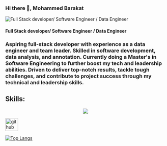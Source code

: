 ### Hi there 👋, Mohammed Barakat


![Full Stack developer/ Software Engineer / Data Engineer]([https://www.anchorsoftacademy.com/media/courseimg/fullstack-courser-banner_2VLJ5A6.jpg](https://schportalmedia.s3.eu-west-2.amazonaws.com/courseimg/fullstack-courser-banner_2VLJ5A6.jpg))

#### Full Stack developer/ Software Engineer / Data Engineer

### Aspiring full-stack developer with experience as a data engineer and team leader. Skilled in software development, data analysis, and annotation. Currently doing a Master's in Software Engineering to further boost my tech and leadership abilities. Driven to deliver top-notch results, tackle tough challenges, and contribute to project success through my technical and leadership skills.

## Skills:
<p align="center">
  <a href="https://skillicons.dev">
    <img src="https://skillicons.dev/icons?i=java,py,js,html,css,django,flask,git,aws,mysql,github,bootstrap,&theme=light" />
  </a>
</p>


[<img src='https://cdn.jsdelivr.net/npm/simple-icons@3.0.1/icons/github.svg' alt='github' height='40'>](https://github.com/mkbarakat)  

[![Top Langs](https://github-readme-stats.vercel.app/api/top-langs/?username=mkbarakat)](https://github.com/anuraghazra/github-readme-stats)






